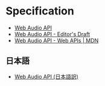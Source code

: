 # Specification

- [Web Audio API](https://www.w3.org/TR/webaudio/)
- [Web Audio API - Editor's Draft](https://webaudio.github.io/web-audio-api/)
- [Web Audio API - Web APIs | MDN](https://developer.mozilla.org/en-US/docs/Web/API/Web_Audio_API)

## 日本語

- [Web Audio API (日本語訳)](http://g200kg.github.io/web-audio-api-ja/)
